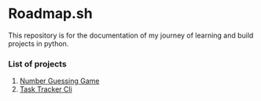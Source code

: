 # Roadmap.sh
This repository is for the documentation of my journey of learning and build projects in python.
### List of projects
1. [Number Guessing Game](https://roadmap.sh/projects/number-guessing-game)
2. [Task Tracker Cli](https://roadmap.sh/projects/task-tracker)
